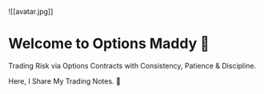 <!--⚠️Imgur upload failed, check dev console-->
![[avatar.jpg]]
# Welcome to Options Maddy 🦢

Trading Risk via Options Contracts with Consistency, Patience & Discipline. 

Here, I Share My Trading Notes. 🙂

